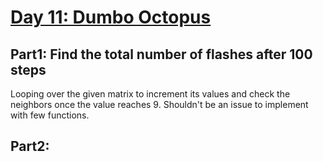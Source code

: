 # [Day 11: Dumbo Octopus](https://adventofcode.com/2021/day/11)

## Part1: Find the total number of flashes after 100 steps
Looping over the given matrix to increment its values and check the neighbors once the value reaches 9.
Shouldn't be an issue to implement with few functions. 

## Part2: 
